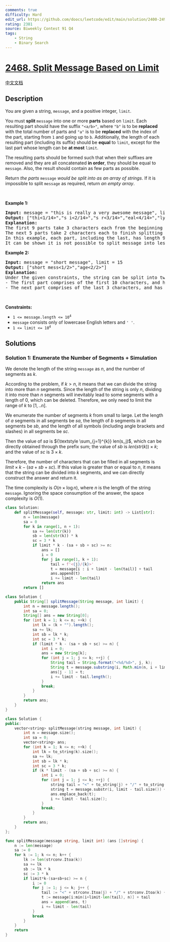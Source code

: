 ```yaml
---
comments: true
difficulty: Hard
edit_url: https://github.com/doocs/leetcode/edit/main/solution/2400-2499/2468.Split%20Message%20Based%20on%20Limit/README_EN.md
rating: 2381
source: Biweekly Contest 91 Q4
tags:
    - String
    - Binary Search
---
```


# [2468. Split Message Based on Limit](https://leetcode.com/problems/split-message-based-on-limit)

[中文文档](/solution/2400-2499/2468.Split%20Message%20Based%20on%20Limit/README.md)

## Description

<p>You are given a string, <code>message</code>, and a positive integer, <code>limit</code>.</p>

<p>You must <strong>split</strong> <code>message</code> into one or more <strong>parts</strong> based on <code>limit</code>. Each resulting part should have the suffix <code>&quot;&lt;a/b&gt;&quot;</code>, where <code>&quot;b&quot;</code> is to be <strong>replaced</strong> with the total number of parts and <code>&quot;a&quot;</code> is to be <strong>replaced</strong> with the index of the part, starting from <code>1</code> and going up to <code>b</code>. Additionally, the length of each resulting part (including its suffix) should be <strong>equal</strong> to <code>limit</code>, except for the last part whose length can be <strong>at most</strong> <code>limit</code>.</p>

<p>The resulting parts should be formed such that when their suffixes are removed and they are all concatenated <strong>in order</strong>, they should be equal to <code>message</code>. Also, the result should contain as few parts as possible.</p>

<p>Return<em> the parts </em><code>message</code><em> would be split into as an array of strings</em>. If it is impossible to split <code>message</code> as required, return<em> an empty array</em>.</p>

<p>&nbsp;</p>
<p><strong class="example">Example 1:</strong></p>

<pre>
<strong>Input:</strong> message = &quot;this is really a very awesome message&quot;, limit = 9
<strong>Output:</strong> [&quot;thi&lt;1/14&gt;&quot;,&quot;s i&lt;2/14&gt;&quot;,&quot;s r&lt;3/14&gt;&quot;,&quot;eal&lt;4/14&gt;&quot;,&quot;ly &lt;5/14&gt;&quot;,&quot;a v&lt;6/14&gt;&quot;,&quot;ery&lt;7/14&gt;&quot;,&quot; aw&lt;8/14&gt;&quot;,&quot;eso&lt;9/14&gt;&quot;,&quot;me&lt;10/14&gt;&quot;,&quot; m&lt;11/14&gt;&quot;,&quot;es&lt;12/14&gt;&quot;,&quot;sa&lt;13/14&gt;&quot;,&quot;ge&lt;14/14&gt;&quot;]
<strong>Explanation:</strong>
The first 9 parts take 3 characters each from the beginning of message.
The next 5 parts take 2 characters each to finish splitting message. 
In this example, each part, including the last, has length 9. 
It can be shown it is not possible to split message into less than 14 parts.
</pre>

<p><strong class="example">Example 2:</strong></p>

<pre>
<strong>Input:</strong> message = &quot;short message&quot;, limit = 15
<strong>Output:</strong> [&quot;short mess&lt;1/2&gt;&quot;,&quot;age&lt;2/2&gt;&quot;]
<strong>Explanation:</strong>
Under the given constraints, the string can be split into two parts: 
- The first part comprises of the first 10 characters, and has a length 15.
- The next part comprises of the last 3 characters, and has a length 8.
</pre>

<p>&nbsp;</p>
<p><strong>Constraints:</strong></p>

<ul>
	<li><code>1 &lt;= message.length &lt;= 10<sup>4</sup></code></li>
	<li><code>message</code> consists only of lowercase English letters and <code>&#39; &#39;</code>.</li>
	<li><code>1 &lt;= limit &lt;= 10<sup>4</sup></code></li>
</ul>

## Solutions

### Solution 1: Enumerate the Number of Segments + Simulation

We denote the length of the string `message` as $n$, and the number of segments as $k$.

According to the problem, if $k > n$, it means that we can divide the string into more than $n$ segments. Since the length of the string is only $n$, dividing it into more than $n$ segments will inevitably lead to some segments with a length of $0$, which can be deleted. Therefore, we only need to limit the range of $k$ to $[1,.. n]$.

We enumerate the number of segments $k$ from small to large. Let the length of $a$ segments in all segments be $sa$, the length of $b$ segments in all segments be $sb$, and the length of all symbols (including angle brackets and slashes) in all segments be $sc$.

Then the value of $sa$ is ${\textstyle \sum_{j=1}^{k}} len(s_j)$, which can be directly obtained through the prefix sum; the value of $sb$ is $len(str(k)) \times k$; and the value of $sc$ is $3 \times k$.

Therefore, the number of characters that can be filled in all segments is $limit\times k - (sa + sb + sc)$. If this value is greater than or equal to $n$, it means that the string can be divided into $k$ segments, and we can directly construct the answer and return it.

The time complexity is $O(n\times \log n)$, where $n$ is the length of the string `message`. Ignoring the space consumption of the answer, the space complexity is $O(1)$.

<!-- tabs:start -->

```python
class Solution:
    def splitMessage(self, message: str, limit: int) -> List[str]:
        n = len(message)
        sa = 0
        for k in range(1, n + 1):
            sa += len(str(k))
            sb = len(str(k)) * k
            sc = 3 * k
            if limit * k - (sa + sb + sc) >= n:
                ans = []
                i = 0
                for j in range(1, k + 1):
                    tail = f'<{j}/{k}>'
                    t = message[i : i + limit - len(tail)] + tail
                    ans.append(t)
                    i += limit - len(tail)
                return ans
        return []
```

```java
class Solution {
    public String[] splitMessage(String message, int limit) {
        int n = message.length();
        int sa = 0;
        String[] ans = new String[0];
        for (int k = 1; k <= n; ++k) {
            int lk = (k + "").length();
            sa += lk;
            int sb = lk * k;
            int sc = 3 * k;
            if (limit * k - (sa + sb + sc) >= n) {
                int i = 0;
                ans = new String[k];
                for (int j = 1; j <= k; ++j) {
                    String tail = String.format("<%d/%d>", j, k);
                    String t = message.substring(i, Math.min(n, i + limit - tail.length())) + tail;
                    ans[j - 1] = t;
                    i += limit - tail.length();
                }
                break;
            }
        }
        return ans;
    }
}
```

```cpp
class Solution {
public:
    vector<string> splitMessage(string message, int limit) {
        int n = message.size();
        int sa = 0;
        vector<string> ans;
        for (int k = 1; k <= n; ++k) {
            int lk = to_string(k).size();
            sa += lk;
            int sb = lk * k;
            int sc = 3 * k;
            if (k * limit - (sa + sb + sc) >= n) {
                int i = 0;
                for (int j = 1; j <= k; ++j) {
                    string tail = "<" + to_string(j) + "/" + to_string(k) + ">";
                    string t = message.substr(i, limit - tail.size()) + tail;
                    ans.emplace_back(t);
                    i += limit - tail.size();
                }
                break;
            }
        }
        return ans;
    }
};
```

```go
func splitMessage(message string, limit int) (ans []string) {
	n := len(message)
	sa := 0
	for k := 1; k <= n; k++ {
		lk := len(strconv.Itoa(k))
		sa += lk
		sb := lk * k
		sc := 3 * k
		if limit*k-(sa+sb+sc) >= n {
			i := 0
			for j := 1; j <= k; j++ {
				tail := "<" + strconv.Itoa(j) + "/" + strconv.Itoa(k) + ">"
				t := message[i:min(i+limit-len(tail), n)] + tail
				ans = append(ans, t)
				i += limit - len(tail)
			}
			break
		}
	}
	return
}
```

<!-- tabs:end -->

<!-- end -->
